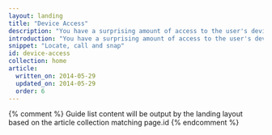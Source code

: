 ```yaml
---
layout: landing
title: "Device Access"
description: "You have a surprising amount of access to the user's device, from Geo Location and Device Orientation, to Access to the communication stack such the dialer and SMS.  Learn how to take advantage of features that your users will love"
introduction: "You have a surprising amount of access to the user's device, from Geo Location and Device Orientation, to Access to the communication stack such the dialer and SMS.  Learn how to take advantage of features that your users will love"
snippet: "Locate, call and snap"
id: device-access
collection: home
article:
  written_on: 2014-05-29
  updated_on: 2014-05-29
  order: 6
---
```


{% comment %}
Guide list content will be output by the landing layout based on the article collection matching page.id
{% endcomment %}
